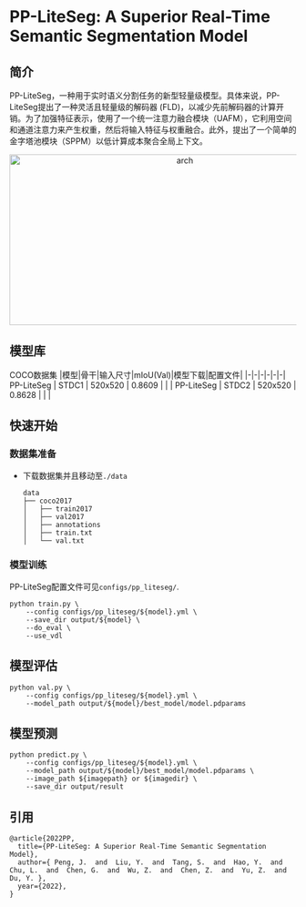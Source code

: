 # PP-LiteSeg: A Superior Real-Time Semantic Segmentation Model

## 简介

PP-LiteSeg，一种用于实时语义分割任务的新型轻量级模型。具体来说，PP-LiteSeg提出了一种灵活且轻量级的解码器 (FLD)，以减少先前解码器的计算开销。为了加强特征表示，使用了一个统一注意力融合模块（UAFM），它利用空间和通道注意力来产生权重，然后将输入特征与权重融合。此外，提出了一个简单的金字塔池模块（SPPM）以低计算成本聚合全局上下文。

<div align="center">
<img src="https://user-images.githubusercontent.com/52520497/162148786-c8b91fd1-d006-4bad-8599-556daf959a75.png" width = "600" height = "300" alt="arch"  />
</div>

## 模型库

COCO数据集
|模型|骨干|输入尺寸|mIoU(Val)|模型下载|配置文件|
|-|-|-|-|-|-|
PP-LiteSeg | STDC1 |  520x520  | 0.8609 |  |  |
PP-LiteSeg | STDC2 |  520x520  | 0.8628 |  |  |


## 快速开始

### 数据集准备
* 下载数据集并且移动至`./data`
    ```
    data
    ├── coco2017
    │   ├── train2017
    │   ├── val2017
    │   ├── annotations
    │   ├── train.txt
    │   └── val.txt
    ```

### 模型训练

PP-LiteSeg配置文件可见`configs/pp_liteseg/`.

```Shell
python train.py \
    --config configs/pp_liteseg/${model}.yml \
    --save_dir output/${model} \
    --do_eval \
    --use_vdl
```

## 模型评估

```shell
python val.py \
    --config configs/pp_liteseg/${model}.yml \
    --model_path output/${model}/best_model/model.pdparams
```

## 模型预测
```shell
python predict.py \
    --config configs/pp_liteseg/${model}.yml \
    --model_path output/${model}/best_model/model.pdparams \
    --image_path ${imagepath} or ${imagedir} \
    --save_dir output/result
```

## 引用
```
@article{2022PP,
  title={PP-LiteSeg: A Superior Real-Time Semantic Segmentation Model},
  author={ Peng, J.  and  Liu, Y.  and  Tang, S.  and  Hao, Y.  and  Chu, L.  and  Chen, G.  and  Wu, Z.  and  Chen, Z.  and  Yu, Z.  and  Du, Y. },
  year={2022},
}
```